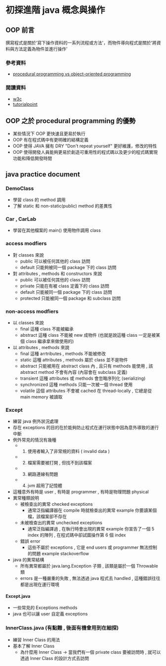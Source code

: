 # 初探進階 java 概念與操作

## OOP 前言
撰寫程式是關於'寫下操作資料的一系列流程或方法'，而物件導向程式是關於'將資料與方法定義為物件並進行操作'
### 參考資料
- [procedural programming vs object-oriented programming](https://www.geeksforgeeks.org/differences-between-procedural-and-object-oriented-programming/)

### 閱讀資料
- [w3c](https://www.w3schools.com/java/default.asp)
- [tutorialpoint](https://www.tutorialspoint.com/java/index.htm)

## OOP 之於 procedural programming 的優勢
- 某些情況下 OOP 更快速且更易於執行
- OOP 有在程式碼中有更明確的結構定義
- OOP 使得 JAVA 擁有 DRY "Don't repeat yourself" 更好維護，修改的特性
- OOP 使得開發人員能夠更易於創造可重用性的程式碼以及更少的程式碼實現功能和降低開發時間

## java practice document

### DemoClass
- 學習 class 的 method 調用
- 了解 static 和 non-static(public) method 的差異性

### Car , CarLab
- 學習在其他檔案的 main() 使用物件調用 class

### access modfiers
- 對 classes 來說
  - public 可以被任何其他的 class 訪問
  - default 只能夠被同一個 package 下的 class 訪問
- 對 attributes , methods 和 constructors 來說
  - public 可以被任何其他的 class 訪問
  - private 只能在有被 class 定義下的 class 訪問
  - default 只能被同一個 package 下的 class 訪問
  - protected 只能被同一個 package 和 subclass 訪問

### non-access modfiers
- 以 classes 來說
  - final 這種 class 不能被繼承
  - abstract 這種 class 不能被 new 成物件 (也就是說這種 class 一定是被某個 class 繼承拿來做使用的)
- 以 attributes , methods 來說
  - final 這種 arrtributes , methods 不能被修改
  - static 這種 attributes , methods 屬於 class 並不是物件
  - abstract 只能被用在 abstract class 內 , 且只有 methods 能使用 , 該 abstract method 不會有內容 (內容會在 subclass 定義)
  - transient 這種 attributes 或 methods 會忽略序列化 (serializing)
  - synchronized 這種 methods 只能一次被一個 thread 使用
  - volatile 這個 attributes 不會被 cached 在 thread-locally , 它總是從 main memory 被讀取

### Except
- 練習 java 例外狀況處理
- 存在 exceptions 的目的在於能夠防止程式在運行狀態中因為意外導致的運行中斷
- 例外常見的情況有幾種
  - 1. 使用者輸入了非常規的資料 ( invalid data )
  - 2. 檔案需要被打開 , 但找不到該檔案
  - 3. 網路連線有問題
  - 4. jvm 超用了記憶體
- 這種意外有時是 user , 有時是 programmer , 有時是物理問題 physical
- 異常種類說明
  - 被檢查出的異常 checked exceptions
    - 通常泛指編譯器在 compile 時就檢查出的異常 example 你要讀某個檔，該檔案卻不存在
  - 未被檢查出的異常 unchecked exceptions
    - 通常泛指編譯過 , 在執行時會出現的異常 example 你宣告了一個 5 index 的陣列 , 在程式碼中卻試圖操作第 6 個 index
  - 錯誤 error
    - 這些不屬於 exceptions , 它是 end users 或 programmer 無法控制的問題 example stackoverflow
- java 的異常結構   
  - 所有異常都屬於 java.lang.Exception 子類 , 該類是屬於一個 Throwable 類
  - errors 是一種嚴重的失敗 , 無法透過 java 程式去 handled , 這種錯誤往往都是出現在運行環境

#### Except.java
- 一些常見的 Exceptions methods
- java 也可以讓 user 自定義 exceptions

### InnerClass.java (有點難 , 後面有機會用到在細探)
- 練習 Inner Class 的用法
- 基本了解 Inner Class
  - 為什麼用 Inner Class -> 當我們有一個 private class 要被訪問時 , 就可以透過 Inner Class 的設計方式去訪問